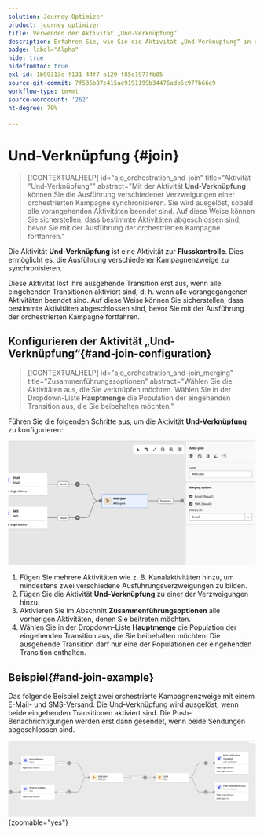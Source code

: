 ```yaml
---
solution: Journey Optimizer
product: journey optimizer
title: Verwenden der Aktivität „Und-Verknüpfung“
description: Erfahren Sie, wie Sie die Aktivität „Und-Verknüpfung“ in einer orchestrierten Kampagne verwenden
badge: label="Alpha"
hide: true
hidefromtoc: true
exl-id: 1b99313e-f131-44f7-a129-f85e1977fb05
source-git-commit: 7f535b87e415ae9191199b34476adb5c977b66e9
workflow-type: tm+mt
source-wordcount: '262'
ht-degree: 79%

---
```


# Und-Verknüpfung {#join}

>[!CONTEXTUALHELP]
>id="ajo_orchestration_and-join"
>title="Aktivität &quot;Und-Verknüpfung&quot;"
>abstract="Mit der Aktivität **Und-Verknüpfung** können Sie die Ausführung verschiedener Verzweigungen einer orchestrierten Kampagne synchronisieren. Sie wird ausgelöst, sobald alle vorangehenden Aktivitäten beendet sind. Auf diese Weise können Sie sicherstellen, dass bestimmte Aktivitäten abgeschlossen sind, bevor Sie mit der Ausführung der orchestrierten Kampagne fortfahren."

Die Aktivität **Und-Verknüpfung** ist eine Aktivität zur **Flusskontrolle**. Dies ermöglicht es, die Ausführung verschiedener Kampagnenzweige zu synchronisieren.

Diese Aktivität löst ihre ausgehende Transition erst aus, wenn alle eingehenden Transitionen aktiviert sind, d. h. wenn alle vorangegangenen Aktivitäten beendet sind. Auf diese Weise können Sie sicherstellen, dass bestimmte Aktivitäten abgeschlossen sind, bevor Sie mit der Ausführung der orchestrierten Kampagne fortfahren.

## Konfigurieren der Aktivität „Und-Verknüpfung“{#and-join-configuration}

>[!CONTEXTUALHELP]
>id="ajo_orchestration_and-join_merging"
>title="Zusammenführungssoptionen"
>abstract="Wählen Sie die Aktivitäten aus, die Sie verknüpfen möchten. Wählen Sie in der Dropdown-Liste **Hauptmenge** die Population der eingehenden Transition aus, die Sie beibehalten möchten."

Führen Sie die folgenden Schritte aus, um die Aktivität **Und-Verknüpfung** zu konfigurieren:

![](../assets/workflow-andjoin.png)

1. Fügen Sie mehrere Aktivitäten wie z. B. Kanalaktivitäten hinzu, um mindestens zwei verschiedene Ausführungsverzweigungen zu bilden.
1. Fügen Sie die Aktivität **Und-Verknüpfung** zu einer der Verzweigungen hinzu.
1. Aktivieren Sie im Abschnitt **Zusammenführungsoptionen** alle vorherigen Aktivitäten, denen Sie beitreten möchten.
1. Wählen Sie in der Dropdown-Liste **Hauptmenge** die Population der eingehenden Transition aus, die Sie beibehalten möchten. Die ausgehende Transition darf nur eine der Populationen der eingehenden Transition enthalten.

## Beispiel{#and-join-example}

Das folgende Beispiel zeigt zwei orchestrierte Kampagnenzweige mit einem E-Mail- und SMS-Versand. Die Und-Verknüpfung wird ausgelöst, wenn beide eingehenden Transitionen aktiviert sind. Die Push-Benachrichtigungen werden erst dann gesendet, wenn beide Sendungen abgeschlossen sind.

![](../assets/workflow-andjoin-example.png){zoomable="yes"}
